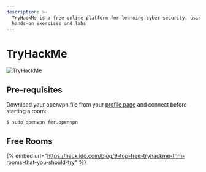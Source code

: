 ```yaml
---
description: >-
  TryHackMe is a free online platform for learning cyber security, using
  hands-on exercises and labs
---
```


# TryHackMe

<img src="https://tryhackme-badges.s3.amazonaws.com/fer.png" alt="TryHackMe">


## Pre-requisites

Download your openvpn file from your [profile page](https://tryhackme.com/access) and connect before starting a room:

```
$ sudo openvpn fer.openvpn
```

## Free Rooms

{% embed url="https://hacklido.com/blog/9-top-free-tryhackme-thm-rooms-that-you-should-try" %}






